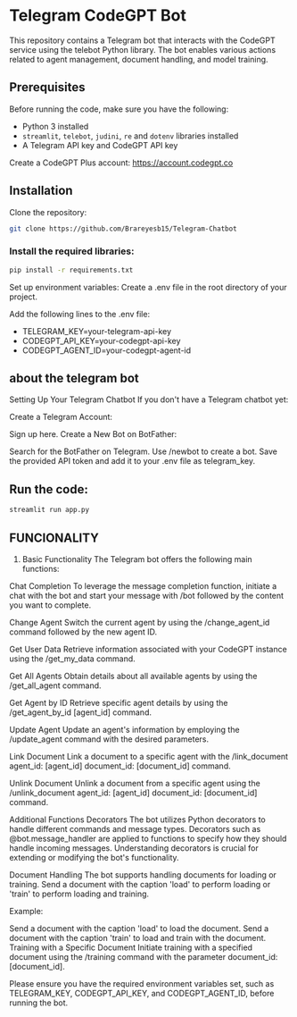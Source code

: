 # Telegram CodeGPT Bot

This repository contains a Telegram bot that interacts with the CodeGPT service using the telebot Python library. The bot enables various actions related to agent management, document handling, and model training.

## Prerequisites

Before running the code, make sure you have the following:

- Python 3 installed
- `streamlit`, `telebot`, `judini`, `re` and `dotenv` libraries installed
- A Telegram API key and CodeGPT API key

Create a CodeGPT Plus account: https://account.codegpt.co

## Installation

Clone the repository:

```bash
git clone https://github.com/Brareyesb15/Telegram-Chatbot
```

### Install the required libraries:

```bash
pip install -r requirements.txt
```

Set up environment variables:
Create a .env file in the root directory of your project.

Add the following lines to the .env file:

- TELEGRAM_KEY=your-telegram-api-key
- CODEGPT_API_KEY=your-codegpt-api-key
- CODEGPT_AGENT_ID=your-codegpt-agent-id

## about the telegram bot

Setting Up Your Telegram Chatbot
If you don't have a Telegram chatbot yet:

Create a Telegram Account:

Sign up here.
Create a New Bot on BotFather:

Search for the BotFather on Telegram.
Use /newbot to create a bot.
Save the provided API token and add it to your .env file as telegram_key.

## Run the code:

```bash
streamlit run app.py
```

## FUNCIONALITY

1. Basic Functionality
   The Telegram bot offers the following main functions:

Chat Completion
To leverage the message completion function, initiate a chat with the bot and start your message with /bot followed by the content you want to complete.

Change Agent
Switch the current agent by using the /change_agent_id command followed by the new agent ID.

Get User Data
Retrieve information associated with your CodeGPT instance using the /get_my_data command.

Get All Agents
Obtain details about all available agents by using the /get_all_agent command.

Get Agent by ID
Retrieve specific agent details by using the /get_agent_by_id [agent_id] command.

Update Agent
Update an agent's information by employing the /update_agent command with the desired parameters.

Link Document
Link a document to a specific agent with the /link_document agent_id: [agent_id] document_id: [document_id] command.

Unlink Document
Unlink a document from a specific agent using the /unlink_document agent_id: [agent_id] document_id: [document_id] command.

Additional Functions
Decorators
The bot utilizes Python decorators to handle different commands and message types. Decorators such as @bot.message_handler are applied to functions to specify how they should handle incoming messages. Understanding decorators is crucial for extending or modifying the bot's functionality.

Document Handling
The bot supports handling documents for loading or training. Send a document with the caption 'load' to perform loading or 'train' to perform loading and training.

Example:

Send a document with the caption 'load' to load the document.
Send a document with the caption 'train' to load and train with the document.
Training with a Specific Document
Initiate training with a specified document using the /training command with the parameter document_id: [document_id].

Please ensure you have the required environment variables set, such as TELEGRAM_KEY, CODEGPT_API_KEY, and CODEGPT_AGENT_ID, before running the bot.
